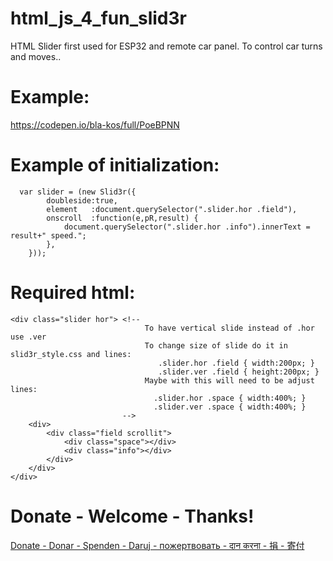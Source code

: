 # html_js_4_fun_slid3r
HTML Slider first used for ESP32 and remote car panel. To control car turns and moves.. 


# Example:
https://codepen.io/bla-kos/full/PoeBPNN

# Example of initialization:
```
  var slider = (new Slid3r({
        doubleside:true,
        element   :document.querySelector(".slider.hor .field"),
        onscroll  :function(e,pR,result) {
            document.querySelector(".slider.hor .info").innerText = result+" speed.";
        },
    }));
```

# Required html:
```
<div class="slider hor"> <!-- 
                              To have vertical slide instead of .hor use .ver 
                              To change size of slide do it in slid3r_style.css and lines:
                                 .slider.hor .field { width:200px; } 
                                 .slider.ver .field { height:200px; }
                              Maybe with this will need to be adjust lines:
                                .slider.hor .space { width:400%; }
                                .slider.ver .space { width:400%; }
                         -->
    <div>
        <div class="field scrollit">
            <div class="space"></div>
            <div class="info"></div>
        </div>
    </div>
</div>
```

# Donate - Welcome - Thanks!
<a href="https://www.paypal.com/donate/?hosted_button_id=QGRYL4SL5N4FE"> Donate - Donar - Spenden - Daruj - пожертвовать - दान करना - 捐 - 寄付</a>
